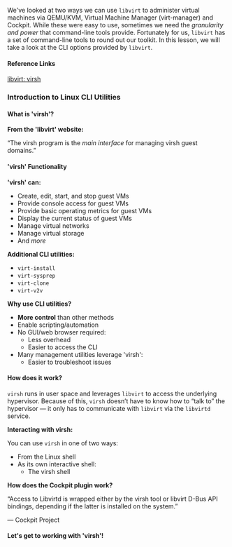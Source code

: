 We've looked at two ways we can use `libvirt` to administer virtual machines via QEMU/KVM, Virtual Machine Manager (virt-manager) and Cockpit.  While these were easy to use, sometimes we need the *granularity and power* that command-line tools provide.  Fortunately for us, `libvirt` has a set of command-line tools to round out our toolkit.  In this lesson, we will take a look at the CLI options provided by `libvirt`.

#### Reference Links

[libvirt: virsh](https://libvirt.org/manpages/virsh.html#synopsis)

### Introduction to Linux CLI Utilities

#### What is 'virsh'?

**From the 'libvirt' website:**

“The virsh program is the *main interface* for managing virsh guest domains.”

#### 'virsh' Functionality

**'virsh' can:**

- Create, edit, start, and stop guest VMs
- Provide console access for guest VMs
- Provide basic operating metrics for guest VMs
- Display the current status of guest VMs
- Manage virtual networks
- Manage virtual storage
- And *more*

**Additional CLI utilities:**

- `virt-install`
- `virt-sysprep`
- `virt-clone`
- `virt-v2v`

**Why use CLI utilities?**

- **More control** than other methods
- Enable scripting/automation
- No GUI/web browser required:
  - Less overhead
  - Easier to access the CLI
- Many management utilities leverage 'virsh':
  - Easier to troubleshoot issues

#### How does it work?

`virsh` runs in user space and leverages `libvirt` to access the underlying hypervisor. Because of this, `virsh` doesn’t have to know how to “talk to” the hypervisor — it only has to communicate with `libvirt` via the `libvirtd` service.

**Interacting with virsh:**

You can use `virsh` in one of two ways:

- From the Linux shell
- As its own interactive shell:
  - The virsh shell

**How does the Cockpit plugin work?**

“Access to Libvirtd is wrapped either by the virsh tool or libvirt D-Bus API bindings, depending if the latter is installed on the system.”

— Cockpit Project

#### Let's get to working with 'virsh'!